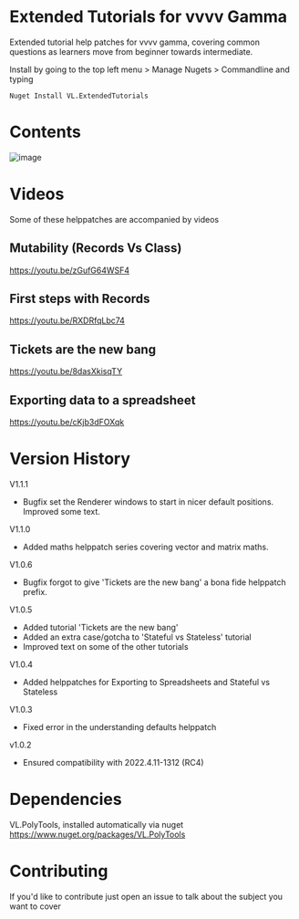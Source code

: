 # Extended Tutorials for vvvv Gamma
Extended tutorial help patches for vvvv gamma, covering common questions as learners move from beginner towards intermediate. 

Install by going to the top left menu > Manage Nugets > Commandline and typing 

````Nuget Install VL.ExtendedTutorials````

# Contents
![image](https://user-images.githubusercontent.com/4467208/223262541-a2b34c30-28c0-441f-880c-6c8c0b04e261.png)

# Videos
Some of these helppatches are accompanied by videos

## Mutability (Records Vs Class)
https://youtu.be/zGufG64WSF4

## First steps with Records
https://youtu.be/RXDRfqLbc74

## Tickets are the new bang
https://youtu.be/8dasXkisqTY

## Exporting data to a spreadsheet
https://youtu.be/cKjb3dFOXqk

# Version History
V1.1.1 
* Bugfix set the Renderer windows to start in nicer default positions. Improved some text.

V1.1.0 
* Added maths helppatch series covering vector and matrix maths.  

V1.0.6 
* Bugfix forgot to give 'Tickets are the new bang' a bona fide helppatch prefix. 

V1.0.5 
* Added tutorial 'Tickets are the new bang' 
* Added an extra case/gotcha to 'Stateful vs Stateless' tutorial 
* Improved text on some of the other tutorials 

V1.0.4 
* Added helppatches for Exporting to Spreadsheets and Stateful vs Stateless

V1.0.3 
* Fixed error in the understanding defaults helppatch 

v1.0.2 
* Ensured compatibility with 2022.4.11-1312 (RC4) 

# Dependencies

VL.PolyTools, installed automatically via nuget
https://www.nuget.org/packages/VL.PolyTools
 

# Contributing
If you'd like to contribute just open an issue to talk about the subject you want to cover
